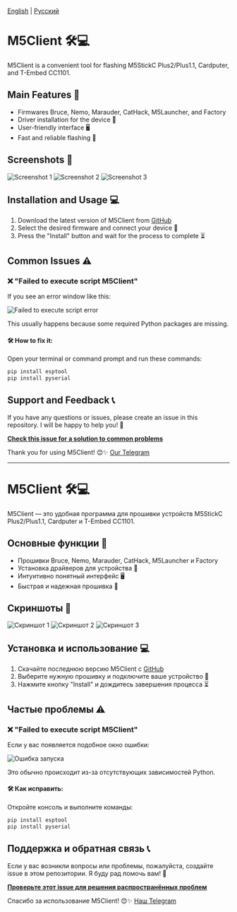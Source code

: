 [English](#english) | [Русский](#russian)

<a name="english"></a>
# M5Client 🛠💻
M5Client is a convenient tool for flashing M5StickC Plus2/Plus1.1, Cardputer, and T-Embed CC1101.

## Main Features 🌟
- Firmwares Bruce, Nemo, Marauder, CatHack, M5Launcher, and Factory
- Driver installation for the device 🔧
- User-friendly interface 🖥
- Fast and reliable flashing 🚀

## Screenshots 📸
![Screenshot 1](https://github.com/user-attachments/assets/752ea82d-0780-458e-8236-1b0d7f2bb5b5)
![Screenshot 2](https://github.com/user-attachments/assets/8fc27a3e-8af0-4b21-9336-9ff2f37c69d8)
![Screenshot 3](https://github.com/user-attachments/assets/666fe6d9-1d18-4644-9a2e-cb872a3972a0)

## Installation and Usage 💻
1. Download the latest version of M5Client from [GitHub](https://github.com/Teapot321/M5Client/releases)
2. Select the desired firmware and connect your device 🔗
3. Press the "Install" button and wait for the process to complete ⏳

## Common Issues ⚠️

### ❌ "Failed to execute script M5Client"
If you see an error window like this:

![Failed to execute script error](https://private-user-images.githubusercontent.com/177769559/418298489-6696c318-8903-4458-8fb7-a3b2d73054bb.png?jwt=eyJ0eXAiOiJKV1QiLCJhbGciOiJIUzI1NiJ9.eyJpc3MiOiJnaXRodWIuY29tIiwiYXVkIjoicmF3LmdpdGh1YnVzZXJjb250ZW50LmNvbSIsImtleSI6ImtleTUiLCJleHAiOjE3NjEzOTU0NTcsIm5iZiI6MTc2MTM5NTE1NywicGF0aCI6Ii8xNzc3Njk1NTkvNDE4Mjk4NDg5LTY2OTZjMzE4LTg5MDMtNDQ1OC04ZmI3LWEzYjJkNzMwNTRiYi5wbmc_WC1BbXotQWxnb3JpdGhtPUFXUzQtSE1BQy1TSEEyNTYmWC1BbXotQ3JlZGVudGlhbD1BS0lBVkNPRFlMU0E1M1BRSzRaQSUyRjIwMjUxMDI1JTJGdXMtZWFzdC0xJTJGczMlMkZhd3M0X3JlcXVlc3QmWC1BbXotRGF0ZT0yMDI1MTAyNVQxMjI1NTdaJlgtQW16LUV4cGlyZXM9MzAwJlgtQW16LVNpZ25hdHVyZT03ZGI4NWJlM2U2NjhhNDEwZjJjMzkxNTI2ODdlZjZkYzNkYTE4MGMyZDk3NGI4MzJiNWI0NGViNjM4MTBkMmNlJlgtQW16LVNpZ25lZEhlYWRlcnM9aG9zdCJ9.JRwGq6Lx3a6n4nTXI5OkQYa69D28__JmPdwEVX0sT2w)

This usually happens because some required Python packages are missing.

#### 🛠 How to fix it:
Open your terminal or command prompt and run these commands:

```bash
pip install esptool
pip install pyserial
````

## Support and Feedback 📞

If you have any questions or issues, please create an issue in this repository. I will be happy to help you! 🤝

**[Check this issue for a solution to common problems](https://github.com/Teapot174/M5Client/issues/2)**

Thank you for using M5Client! 😊✨
[Our Telegram](https://t.me/+QFjtYcgb7J9jYTJi)

---

<a name="russian"></a>

# M5Client 🛠💻

M5Client — это удобная программа для прошивки устройств M5StickC Plus2/Plus1.1, Cardputer и T-Embed CC1101.

## Основные функции 🌟

* Прошивки Bruce, Nemo, Marauder, CatHack, M5Launcher и Factory
* Установка драйверов для устройства 🔧
* Интуитивно понятный интерфейс 🖥
* Быстрая и надежная прошивка 🚀

## Скриншоты 📸

![Скриншот 1](https://github.com/user-attachments/assets/752ea82d-0780-458e-8236-1b0d7f2bb5b5)
![Скриншот 2](https://github.com/user-attachments/assets/8fc27a3e-8af0-4b21-9336-9ff2f37c69d8)
![Скриншот 3](https://github.com/user-attachments/assets/666fe6d9-1d18-4644-9a2e-cb872a3972a0)

## Установка и использование 💻

1. Скачайте последнюю версию M5Client с [GitHub](https://github.com/Teapot321/M5Client/releases)
2. Выберите нужную прошивку и подключите ваше устройство 🔗
3. Нажмите кнопку "Install" и дождитесь завершения процесса ⏳

## Частые проблемы ⚠️

### ❌ "Failed to execute script M5Client"

Если у вас появляется подобное окно ошибки:

![Ошибка запуска](https://private-user-images.githubusercontent.com/177769559/418298489-6696c318-8903-4458-8fb7-a3b2d73054bb.png?jwt=eyJ0eXAiOiJKV1QiLCJhbGciOiJIUzI1NiJ9.eyJpc3MiOiJnaXRodWIuY29tIiwiYXVkIjoicmF3LmdpdGh1YnVzZXJjb250ZW50LmNvbSIsImtleSI6ImtleTUiLCJleHAiOjE3NjEzOTU0NTcsIm5iZiI6MTc2MTM5NTE1NywicGF0aCI6Ii8xNzc3Njk1NTkvNDE4Mjk4NDg5LTY2OTZjMzE4LTg5MDMtNDQ1OC04ZmI3LWEzYjJkNzMwNTRiYi5wbmc_WC1BbXotQWxnb3JpdGhtPUFXUzQtSE1BQy1TSEEyNTYmWC1BbXotQ3JlZGVudGlhbD1BS0lBVkNPRFlMU0E1M1BRSzRaQSUyRjIwMjUxMDI1JTJGdXMtZWFzdC0xJTJGczMlMkZhd3M0X3JlcXVlc3QmWC1BbXotRGF0ZT0yMDI1MTAyNVQxMjI1NTdaJlgtQW16LUV4cGlyZXM9MzAwJlgtQW16LVNpZ25hdHVyZT03ZGI4NWJlM2U2NjhhNDEwZjJjMzkxNTI2ODdlZjZkYzNkYTE4MGMyZDk3NGI4MzJiNWI0NGViNjM4MTBkMmNlJlgtQW16LVNpZ25lZEhlYWRlcnM9aG9zdCJ9.JRwGq6Lx3a6n4nTXI5OkQYa69D28__JmPdwEVX0sT2w)

Это обычно происходит из-за отсутствующих зависимостей Python.

#### 🛠 Как исправить:

Откройте консоль и выполните команды:

```bash
pip install esptool
pip install pyserial
```

## Поддержка и обратная связь 📞

Если у вас возникли вопросы или проблемы, пожалуйста, создайте issue в этом репозитории. Я буду рад помочь вам! 🤝

**[Проверьте этот issue для решения распространённых проблем](https://github.com/Teapot174/M5Client/issues/2)**

Спасибо за использование M5Client! 😊✨
[Наш Telegram](https://t.me/+QFjtYcgb7J9jYTJi)
